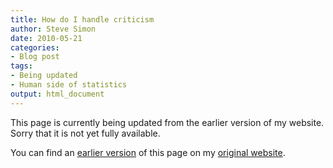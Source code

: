 ```yaml
---
title: How do I handle criticism
author: Steve Simon
date: 2010-05-21
categories:
- Blog post
tags:
- Being updated
- Human side of statistics
output: html_document
---
```


This page is currently being updated from the earlier version of my website. Sorry that it is not yet fully available.

<!---More--->

You can find an [earlier version][sim1] of this page on my [original website][sim2].

[sim1]: http://www.pmean.com/10/Criticism.html
[sim2]: http://www.pmean.com/original_site.html
